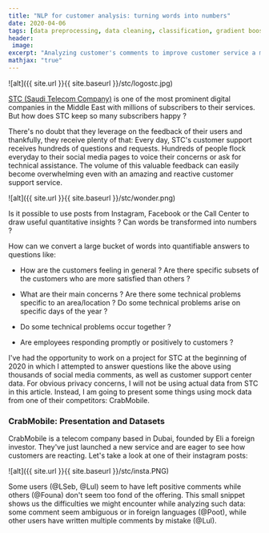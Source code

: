```yaml
---
title: "NLP for customer analysis: turning words into numbers"
date: 2020-04-06
tags: [data preprocessing, data cleaning, classification, gradient boosting, random forest, kaggle]
header:
 image: 
excerpt: "Analyzing customer's comments to improve customer service a mobile company"
mathjax: "true"
---
```



![alt]({{ site.url }}{{ site.baseurl }}/stc/logostc.jpg)

[STC (Saudi Telecom Company)](https://en.wikipedia.org/wiki/Saudi_Telecom_Company) is one of the  most prominent digital companies in the Middle East with millions of subscribers to their services. 
But how does STC keep so many subscribers happy ? 

There's no doubt that they leverage on the feedback of their users and thankfully, they receive plenty of that: Every day, STC's customer support receives hundreds of questions and requests. Hundreds of people flock everyday to their social media pages to voice their concerns or ask for technical assistance. The volume of this valuable feedback can easily become overwhelming even with an amazing and reactive customer support service.


![alt]({{ site.url }}{{ site.baseurl }}/stc/wonder.png)

Is it possible to use posts from Instagram, Facebook or the Call Center to draw useful quantitative insights ? Can words be transformed into numbers ? 




How can we convert a large bucket of words into quantifiable answers to questions like:

* How are the customers feeling in general ? Are there specific subsets of the customers who are more satisfied than others ?

* What are their main concerns ? Are there some technical problems specific to an area/location ?  Do some technical problems arise on specific days of the year ?

* Do some technical problems occur together ?

* Are employees responding promptly or positively to customers ?


I've had the opportunity to work on a project for STC at the beginning of 2020 in which I attempted to answer questions like the above using thousands of social media comments, as well as customer support center data. 
For obvious privacy concerns, I will not be using actual data from STC in this article. Instead, I am going to present some things using mock data from one of their competitors: CrabMobile.

### CrabMobile: Presentation and Datasets

CrabMobile is a telecom company based in Dubai, founded by Eli a foreign investor.
They've just launched a new service and are eager to see how customers are reacting. Let's take a look at one of their instagram posts:

![alt]({{ site.url }}{{ site.baseurl }}/stc/insta.PNG)


Some users (@LSeb, @Lul) seem to have left positive comments while others (@Founa) don't seem too fond of the offering. 
This small snippet shows us the difficulties we might encounter while analyzing such data: some comment seem ambiguous or in foreign languages (@Poot), while other users have written multiple comments by mistake (@Lul). 


 
```python
 

```


 
